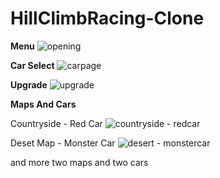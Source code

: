 # HillClimbRacing-Clone

<b>Menu</b>
 ![opening](https://github.com/uznkaya/HillClimbRacing-Clone/assets/105919067/0314b95c-2920-4ccb-a820-19f194ee9f4d)

 <b>Car Select</b>
![carpage](https://github.com/uznkaya/HillClimbRacing-Clone/assets/105919067/da27a12e-a073-4952-a2b5-25cc81858922)

<b>Upgrade</b>
![upgrade](https://github.com/uznkaya/HillClimbRacing-Clone/assets/105919067/d79c12db-2765-495f-b2a6-78233842fe94)

<b>Maps And Cars</b>

Countryside - Red Car
![countryside - redcar](https://github.com/uznkaya/HillClimbRacing-Clone/assets/105919067/e63e13c0-6138-4593-910d-644b66a3d913)

Deset Map - Monster Car
![desert - monstercar](https://github.com/uznkaya/HillClimbRacing-Clone/assets/105919067/46d30b94-5147-4530-91aa-6c892952caa0)

and more two maps and two cars
